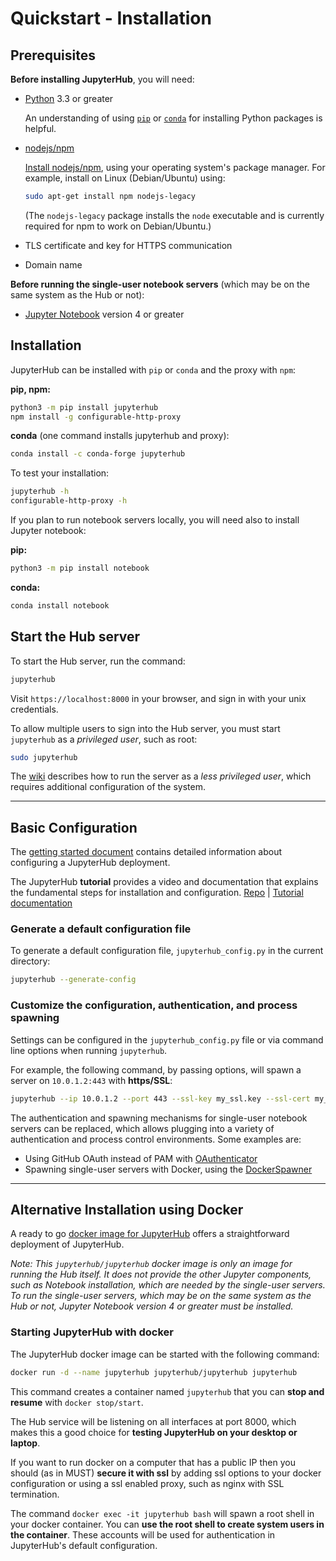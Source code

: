 # Quickstart - Installation

## Prerequisites

**Before installing JupyterHub**, you will need:

- [Python](https://www.python.org/downloads/) 3.3 or greater

  An understanding of using [`pip`](https://pip.pypa.io/en/stable/) or
  [`conda`](http://conda.pydata.org/docs/get-started.html) for
  installing Python packages is helpful.

- [nodejs/npm](https://www.npmjs.com/)

  [Install nodejs/npm](https://docs.npmjs.com/getting-started/installing-node),
  using your operating system's package manager. For example, install on Linux
  (Debian/Ubuntu) using:

  ```bash
  sudo apt-get install npm nodejs-legacy
  ```
  
  (The `nodejs-legacy` package installs the `node` executable and is currently
  required for npm to work on Debian/Ubuntu.)

- TLS certificate and key for HTTPS communication

- Domain name

**Before running the single-user notebook servers** (which may be on the same
system as the Hub or not):

- [Jupyter Notebook](https://jupyter.readthedocs.io/en/latest/install.html)
  version 4 or greater

## Installation

JupyterHub can be installed with `pip` or `conda` and the proxy with `npm`:

**pip, npm:**
```bash
python3 -m pip install jupyterhub
npm install -g configurable-http-proxy
```

**conda** (one command installs jupyterhub and proxy):
```bash
conda install -c conda-forge jupyterhub
```

To test your installation:

```bash
jupyterhub -h
configurable-http-proxy -h
```

If you plan to run notebook servers locally, you will need also to install
Jupyter notebook:

**pip:**
```bash
python3 -m pip install notebook
```

**conda:**
```bash
conda install notebook
```

## Start the Hub server

To start the Hub server, run the command:

```bash
jupyterhub
```

Visit `https://localhost:8000` in your browser, and sign in with your unix
credentials.

To allow multiple users to sign into the Hub server, you must start `jupyterhub` as a *privileged user*, such as root:

```bash
sudo jupyterhub
```

The [wiki](https://github.com/jupyterhub/jupyterhub/wiki/Using-sudo-to-run-JupyterHub-without-root-privileges)
describes how to run the server as a *less privileged user*, which requires
additional configuration of the system.

----

## Basic Configuration

The [getting started document](docs/source/getting-started.md) contains
detailed information about configuring a JupyterHub deployment.

The JupyterHub **tutorial** provides a video and documentation that
explains the fundamental steps for installation and configuration.
[Repo](https://github.com/jupyterhub/jupyterhub-tutorial)
| [Tutorial documentation](http://jupyterhub-tutorial.readthedocs.io/en/latest/)

### Generate a default configuration file

To generate a default configuration file, `jupyterhub_config.py` in
the current directory:

```bash
jupyterhub --generate-config
```

### Customize the configuration, authentication, and process spawning

Settings can be configured in the `jupyterhub_config.py` file or via
command line options when running `jupyterhub`.

For example, the following command, by passing options, will spawn a
server on `10.0.1.2:443` with **https/SSL**:

```bash
jupyterhub --ip 10.0.1.2 --port 443 --ssl-key my_ssl.key --ssl-cert my_ssl.cert
```

The authentication and spawning mechanisms for single-user notebook
servers can be replaced, which allows plugging into a variety of
authentication and process control environments. Some examples are:

- Using GitHub OAuth instead of PAM with [OAuthenticator](https://github.com/jupyterhub/oauthenticator)
- Spawning single-user servers with Docker, using the [DockerSpawner](https://github.com/jupyterhub/dockerspawner)

----

## Alternative Installation using Docker

A ready to go [docker image for JupyterHub](https://hub.docker.com/r/jupyterhub/jupyterhub/)
offers a straightforward deployment of JupyterHub.

*Note: This `jupyterhub/jupyterhub` docker image is only an image for running
the Hub itself. It does not provide the other Jupyter components, such
as Notebook installation, which are needed by the single-user servers.
To run the single-user servers, which may be on the same system as the Hub or
not, Jupyter Notebook version 4 or greater must be installed.*

### Starting JupyterHub with docker

The JupyterHub docker image can be started with the following command:

```bash
docker run -d --name jupyterhub jupyterhub/jupyterhub jupyterhub
```

This command creates a container named `jupyterhub` that you can
**stop and resume** with `docker stop/start`.

The Hub service will be listening on all interfaces at port 8000, which makes
this a good choice for **testing JupyterHub on your desktop or laptop**.

If you want to run docker on a computer that has a public IP then you
should (as in MUST) **secure it with ssl** by adding ssl options to your
docker configuration or using a ssl enabled proxy, such as nginx with
SSL termination.

The command `docker exec -it jupyterhub bash` will spawn a root shell in your
docker container. You can **use the root shell to create system users in the container**.
These accounts will be used for authentication in JupyterHub's default
configuration.

